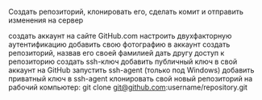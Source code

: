 Создать репозиторий, клонировать его, сделать комит и отправить изменения на сервер

создать аккаунт на сайте GitHub.com
настроить двухфакторную аутентификацию
добавить свою фотографию в аккаунт
создать репозиторий, назвав его своей фамилией
дать другу доступ к репозиторию
создать ssh-ключ
добавить публичный ключ в свой аккаунт на GitHub
запустить ssh-agent (только под Windows)
добавить приватный ключ в ssh-agent
клонировать свой новый репозиторий на рабочий компьютер: git clone git@github.com:username/repository.git